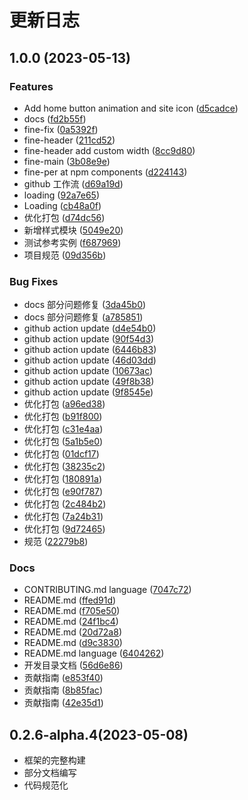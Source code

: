 # 更新日志

## 1.0.0 (2023-05-13)

### Features

- Add home button animation and site icon ([d5cadce](https://github.com/jsrac/qionglou/commit/d5cadce1bf623115ab48d5a51fb125c4f78a3839))
- docs ([fd2b55f](https://github.com/jsrac/qionglou/commit/fd2b55fcf0f820fe312339b0d531219561ff402c))
- fine-fix ([0a5392f](https://github.com/jsrac/qionglou/commit/0a5392f3cd712b3c89741781ebbc9c4b1cea617c))
- fine-header ([211cd52](https://github.com/jsrac/qionglou/commit/211cd529548c5d778bc9872339d40e5b948a0ec3))
- fine-header add custom width ([8cc9d80](https://github.com/jsrac/qionglou/commit/8cc9d80af4c41bc313cfedb6523896fbe36e7d4a))
- fine-main ([3b08e9e](https://github.com/jsrac/qionglou/commit/3b08e9e1aab38d89a1513132e41a094341fc6285))
- fine-per at npm components ([d224143](https://github.com/jsrac/qionglou/commit/d224143cc73434675f5b42217e340ff366debef0))
- github 工作流 ([d69a19d](https://github.com/jsrac/qionglou/commit/d69a19d16db14f4a1d34e4a0ff39b5272bbedc6d))
- loading ([92a7e65](https://github.com/jsrac/qionglou/commit/92a7e659fb50ca163b9565263fffe3418414401c))
- Loading ([cb48a0f](https://github.com/jsrac/qionglou/commit/cb48a0fba23f8e9595e3b5be6d3bc66580745f7f))
- 优化打包 ([d74dc56](https://github.com/jsrac/qionglou/commit/d74dc562bfbc5f4f5c3bc260843cb05ef6503a5e))
- 新增样式模块 ([5049e20](https://github.com/jsrac/qionglou/commit/5049e20a945beea530bf229d404afd88b19423b4))
- 测试参考实例 ([f687969](https://github.com/jsrac/qionglou/commit/f68796915910100083804af2b5480e0ce2dcd479))
- 项目规范 ([09d356b](https://github.com/jsrac/qionglou/commit/09d356bc8f5beb150a068d5b2ed6401de0b43f22))

### Bug Fixes

- docs 部分问题修复 ([3da45b0](https://github.com/jsrac/qionglou/commit/3da45b0828aeff2a04c37dae05a65818f7bddde3))
- docs 部分问题修复 ([a785851](https://github.com/jsrac/qionglou/commit/a7858515f16f79e96859799b48208340026ad4c4))
- github action update ([d4e54b0](https://github.com/jsrac/qionglou/commit/d4e54b0ce6d63283f84b4f2169546bd6e7c6be57))
- github action update ([90f54d3](https://github.com/jsrac/qionglou/commit/90f54d37d2c9691506bba05e0e15dd413f83a150))
- github action update ([6446b83](https://github.com/jsrac/qionglou/commit/6446b839657588f71bc2f7b23a26d9b45d20a419))
- github action update ([46d03dd](https://github.com/jsrac/qionglou/commit/46d03dd2cbbc4ad9c3f223cd05e1aa6217590280))
- github action update ([10673ac](https://github.com/jsrac/qionglou/commit/10673ac45199e06f3580eda87228021f368c2f1d))
- github action update ([49f8b38](https://github.com/jsrac/qionglou/commit/49f8b38fef06e0ce18eb06ecc089bc9da041fb39))
- github action update ([9f8545e](https://github.com/jsrac/qionglou/commit/9f8545eebe4661f7965519857dc12afc5ccfe58b))
- 优化打包 ([a96ed38](https://github.com/jsrac/qionglou/commit/a96ed386e3d23ff4f2a7e018969cfd5bd52c7b6e))
- 优化打包 ([b91f800](https://github.com/jsrac/qionglou/commit/b91f800fb7cf2806643a4fd6414045f8707300ba))
- 优化打包 ([c31e4aa](https://github.com/jsrac/qionglou/commit/c31e4aa484dcb3f65a3fbb52b3d68bfeab0783d9))
- 优化打包 ([5a1b5e0](https://github.com/jsrac/qionglou/commit/5a1b5e0b1efb476fa8935c306b27422dfee3f577))
- 优化打包 ([01dcf17](https://github.com/jsrac/qionglou/commit/01dcf1705916342c52dea8f0988f0d96d1ca97d5))
- 优化打包 ([38235c2](https://github.com/jsrac/qionglou/commit/38235c2856c80a833c5f29684174d25c7ff06cfa))
- 优化打包 ([180891a](https://github.com/jsrac/qionglou/commit/180891a7c934ebfed5143bfcce0436d35eebc96e))
- 优化打包 ([e90f787](https://github.com/jsrac/qionglou/commit/e90f787fefc177627171e6d840224807cbd1f0ae))
- 优化打包 ([2c484b2](https://github.com/jsrac/qionglou/commit/2c484b2132f29ed258a43fca9afe2486c7ec9072))
- 优化打包 ([7a24b31](https://github.com/jsrac/qionglou/commit/7a24b316af050c34dd2d786dbe54391a4828dfb2))
- 优化打包 ([9d72465](https://github.com/jsrac/qionglou/commit/9d72465111a65aff9a9042ba952fc52804370e91))
- 规范 ([22279b8](https://github.com/jsrac/qionglou/commit/22279b8be3036a5583c386dabdc7df675e67ef79))

### Docs

- CONTRIBUTING.md language ([7047c72](https://github.com/jsrac/qionglou/commit/7047c7296aa4af0fb3ed17212c3dafd559a6c351))
- README.md ([ffed91d](https://github.com/jsrac/qionglou/commit/ffed91d27db2fd27869301f03550e4eba0f079b5))
- README.md ([f705e50](https://github.com/jsrac/qionglou/commit/f705e50f929c37d76bc2819a36d7a6d545519828))
- README.md ([24f1bc4](https://github.com/jsrac/qionglou/commit/24f1bc419605b0a1abe75b272ee0ac3812c67a49))
- README.md ([20d72a8](https://github.com/jsrac/qionglou/commit/20d72a8c5457ccdff5d4c8ed19a872a800630306))
- README.md ([d9c3830](https://github.com/jsrac/qionglou/commit/d9c38302bf98cc1ef2099913efc743992f265d5f))
- README.md language ([6404262](https://github.com/jsrac/qionglou/commit/6404262361916c72bde5ebb5fb297402b4987393))
- 开发目录文档 ([56d6e86](https://github.com/jsrac/qionglou/commit/56d6e86ad4c9756c22328ed2b5e6971d5cca6278))
- 贡献指南 ([e853f40](https://github.com/jsrac/qionglou/commit/e853f40dee3731b82c25ba9bf924bf65c3d3d501))
- 贡献指南 ([8b85fac](https://github.com/jsrac/qionglou/commit/8b85faca0867aa015d5004721be4d7e21796f177))
- 贡献指南 ([42e35d1](https://github.com/jsrac/qionglou/commit/42e35d14a78430de8b13db1f1ae8c827c3f83e54))

## 0.2.6-alpha.4(2023-05-08)

- 框架的完整构建
- 部分文档编写
- 代码规范化
